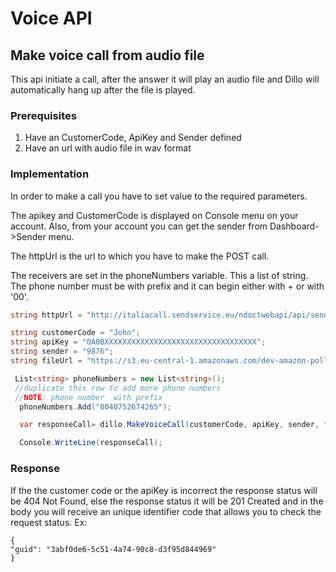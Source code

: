 # Voice API

## Make voice call from audio file

This api initiate a call, after the answer it will play an audio file and Dillo will automatically hang up after the file is played.

### Prerequisites 

1. Have an CustomerCode, ApiKey and Sender defined 
2. Have an url with  audio file in wav format

### Implementation

In order to make a call you have to set value to the required parameters.

The apikey and CustomerCode is displayed on Console menu on your account. Also, from your account you can get the sender from  Dashboard->Sender menu.

The httpUrl is the url to which you have to make the POST call. 

The receivers are set in the phoneNumbers variable. This a list of string. The phone number must be with prefix and it can begin either with + or with '00'.

```csharp
string httpUrl = "http://italiacall.sendservice.eu/ndoctwebapi/api/sendaction";

string customerCode = "John";
string apiKey = "0A0BXXXXXXXXXXXXXXXXXXXXXXXXXXXXXXXXXX";
string sender = "9876";
string fileUrl = "https://s3.eu-central-1.amazonaws.com/dev-amazon-polly/105d3d94-297f-4b53-a7f9-ceb31dd2b1ae.wav";     

 List<string> phoneNumbers = new List<string>();
 //duplicate this row to add more phone numbers
 //NOTE: phone number  with prefix
  phoneNumbers.Add("0040752674265");

  var responseCall= dillo.MakeVoiceCall(customerCode, apiKey, sender, fileUrl, phoneNumbers, httpUrl)

  Console.WriteLine(responseCall);
```

### Response

If the the customer code or the apiKey is incorrect the response status  will be 404 Not Found, else the response status it will be 201 Created and in the body you will receive an unique identifier code that allows you to check the request status.
Ex:

```
{
"guid": "3abf0de6-5c51-4a74-90c8-d3f95d844969"
}
```
